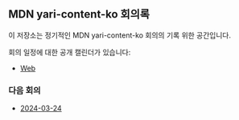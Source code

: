 ## MDN yari-content-ko 회의록

이 저장소는 정기적인 MDN yari-content-ko 회의의 기록 위한 공간입니다.

회의 일정에 대한 공개 캘린더가 있습니다:

- [Web](https://calendar.google.com/calendar/u/0/embed?src=e43bb879372391269af4ee800723136b5df9a7c01bba63f6f3798504ba6b94e7@group.calendar.google.com&ctz=Asia/Seoul)

### 다음 회의

- [2024-03-24](./2024/03-24/agenda.md)
